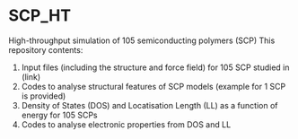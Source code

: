 # SCP_HT
High-throughput simulation of 105 semiconducting polymers (SCP)
This repository contents:
1. Input files (including the structure and force field) for 105 SCP studied in (link)
2. Codes to analyse structural features of SCP models (example for 1 SCP is provided)
3. Density of States (DOS) and Locatisation Length (LL) as a function of energy for 105 SCPs
4. Codes to analyse electronic properties from DOS and LL
